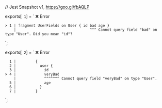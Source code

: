 // Jest Snapshot v1, https://goo.gl/fbAQLP

exports[` 1`] = `
❌ Error

    > 1 | fragment UserFields on User { id bad age }
        |                                  ^^^ Cannot query field "bad" on type "User". Did you mean "id"?
`;

exports[` 2`] = `
❌ Error

      1 |         {
      2 |           user {
      3 |             id
    > 4 |             veryBad
        |             ^^^^^^^ Cannot query field "veryBad" on type "User".
      5 |             age
      6 |           }
      7 |         }
`;
